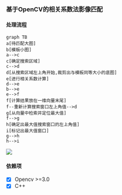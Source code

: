 

### 基于OpenCV的相关系数法影像匹配

#### 处理流程

```mermaid
graph TB
a[待匹配大图]
b[模板小图]
a-->c
c[确定搜索区域]
c-->d
d[从搜索区域左上角开始,裁剪出与模板同等大小的底图]
e[进行相关系数计算]
d-->e
b-->e
e-->f
f[计算结果放在一维向量末尾]
f--重新计算搜索窗口左上角值-->d
g[从向量中检索并定位最大值]
f-->g
h[确定出最大值搜索窗口的左上角值]
i[标记出最大值窗口]
g-->h
h-->i

```
![](https://pic.downk.cc/item/5eb42828c2a9a83be59b688f.png)

#### 依赖项

- [x] Opencv >=3.0
- [x] C++